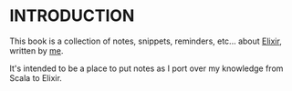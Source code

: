 # INTRODUCTION

This book is a collection of notes, snippets, reminders, etc... about
[Elixir](https://elixir-lang.org/), written by
[me](https://github.com/alterationx10).

It's intended to be a place to put notes as I port over my knowledge from Scala
to Elixir.
